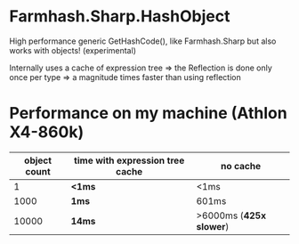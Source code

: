 

# Farmhash.Sharp.HashObject
High performance generic GetHashCode(), like Farmhash.Sharp but also works with objects! (experimental)

Internally uses a cache of expression tree => the Reflection is done only once per type => a magnitude times faster than using reflection

Performance on my machine (Athlon X4-860k)
======

| object count | time with expression tree cache | no cache                  |
|--------------|---------------------------------|---------------------------|
| 1            | **<1ms**                        | <1ms                      |
| 1000         | **1ms**                         | 601ms                     |
| 10000        | **14ms**                        | >6000ms (**425x slower**) |

